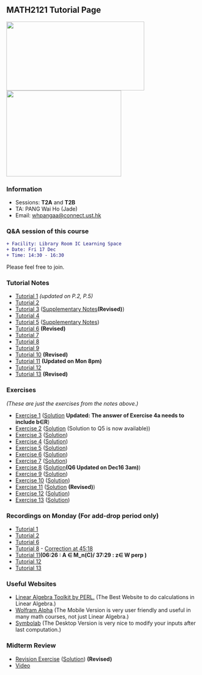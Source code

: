 ## MATH2121 Tutorial Page
<img src= "Elmo.png" width="360" height="180">
<img src= "https://scontent-hkg4-2.xx.fbcdn.net/v/t1.6435-9/247036319_866615780703803_2345663964787519475_n.jpg?_nc_cat=110&ccb=1-5&_nc_sid=825194&_nc_ohc=EvGmDGxc3LsAX-tTJF8&_nc_ht=scontent-hkg4-2.xx&oh=e52f1958ad113b4fc3465030eed2bd24&oe=61957BB0" width="300" height="225">

### Information
- Sessions: **T2A** and **T2B**
- TA: PANG Wai Ho (Jade)
- Email: whpangaa@connect.ust.hk
<!-- - **🙏🙏🙏 Please Fill in the SFQ Survey on Canvas or https://asset.ust.hk/asset/mobile.do?iLearn=true 🙏🙏🙏** -->

### Q&A session of this course 
```diff
+ Facility: Library Room IC Learning Space
+ Date: Fri 17 Dec
+ Time: 14:30 - 16:30
```
Please feel free to join.

<!-- {height="700px" width="700px"} -->
### Tutorial Notes
<!-- - <a href="https://hkustconnect-my.sharepoint.com/:b:/g/personal/whpangaa_connect_ust_hk/EZiM5gyO2oJEs3jrJ7mtvqoBAOMY2Z5pUip7BCXoAqJ2pA?e=LOyZP6" target="_blank">Tutorial 1</a> (<a href="https://hkustconnect-my.sharepoint.com/:b:/g/personal/whpangaa_connect_ust_hk/Ebpd_ZeCd_RJuAuC9qhDZzABZ5WsCuVoMGwmN7ZvPSiPDw?e=xtaOfO">Solution</a>) -->

- [Tutorial 1](https://hkustconnect-my.sharepoint.com/:b:/g/personal/whpangaa_connect_ust_hk/EZiM5gyO2oJEs3jrJ7mtvqoBAOMY2Z5pUip7BCXoAqJ2pA?e=LOyZP6) _(updated on P.2, P.5)_
- [Tutorial 2](https://hkustconnect-my.sharepoint.com/:b:/g/personal/whpangaa_connect_ust_hk/EW9fywG0xFVJtWwjK4bThAcBP9a6ByRy07K2sM1pq2X81g?e=qpCkO2)
- [Tutorial 3](https://hkustconnect-my.sharepoint.com/:b:/g/personal/whpangaa_connect_ust_hk/EbiqZ5af3aZDvVIEk6DmaiQBPoe4LDX_8pC26Ge9e1b0Vg?e=54g53S) ([Supplementary Notes](https://hkustconnect-my.sharepoint.com/:b:/g/personal/whpangaa_connect_ust_hk/EeMPfHJuE65KlgKJKYoQBkMBW2PAsfpjmU9gi7TJ36k0Iw?e=9HwIWq)**(Revised)**)
- [Tutorial 4](https://hkustconnect-my.sharepoint.com/:b:/g/personal/whpangaa_connect_ust_hk/ESGmWXQwz4xBtkVeCNiy5d8BJLPGjY7gfJvzZT2V91o5oQ?e=PLbuov)
- [Tutorial 5](https://hkustconnect-my.sharepoint.com/:b:/g/personal/whpangaa_connect_ust_hk/Efv8qJWbvsNAhMYiI7XzSxEBsiM4ulAZpyyMPt-QKVTkAA?e=MTcdQT)       ([Supplementary Notes](https://hkustconnect-my.sharepoint.com/:b:/g/personal/whpangaa_connect_ust_hk/EW0iil_GDTBMmpd-u8iBLF8BGHekQntN8-pKFy6JZWDOlw?e=Udewyd))
- [Tutorial 6](https://hkustconnect-my.sharepoint.com/:b:/g/personal/whpangaa_connect_ust_hk/EXXIFJLiQx5Mr2BnVrAZW-QBMFC21WCB2jkVxjZsRB7A7Q?e=camQOa) **(Revised)**
- [Tutorial 7](https://hkustconnect-my.sharepoint.com/:b:/g/personal/whpangaa_connect_ust_hk/EXEHDEfWV1FGtk_uI1Ui9ogBbpDU8Cv3Logwl2y2Gmt6vg?e=InM6fW)
- [Tutorial 8](https://hkustconnect-my.sharepoint.com/:b:/g/personal/whpangaa_connect_ust_hk/ET1iCv4oUXpNkpCK4sgNitgBqJtbCdyg556_e74IZL9nJA?e=F4lCTO)
- [Tutorial 9](https://hkustconnect-my.sharepoint.com/:b:/g/personal/whpangaa_connect_ust_hk/ESBWMefa_S5GlEgjUHBIaocBCOgWYnRBBiI7FxnnZau61A?e=XujYsc)
- [Tutorial 10](https://hkustconnect-my.sharepoint.com/:b:/g/personal/whpangaa_connect_ust_hk/EV6Hzc-vEOtMs532lBaaSsABMzomqgKf0HBs_4TtMXNY-Q?e=DslIQi) **(Revised)**
- [Tutorial 11](https://hkustconnect-my.sharepoint.com/:b:/g/personal/whpangaa_connect_ust_hk/EW5_TSwG2YVHiZbCwXNR1psBhHNLwnMSWZHSpl6U9P708A?e=y1wrN6) **(Updated on Mon 8pm)**
- [Tutorial 12](https://hkustconnect-my.sharepoint.com/:b:/g/personal/whpangaa_connect_ust_hk/EVwq7LVf6ntDpxU0MLzK-EgBiB4eH5uK_KSSjNXIPPvhag?e=qgZrvF)
- [Tutorial 13](https://hkustconnect-my.sharepoint.com/:b:/g/personal/whpangaa_connect_ust_hk/EQF5SDKDKSVKunMNGVFzy2QBcAUd09ubvuPlNkDQ75HLmw?e=9cdLWe) **(Revised)**

### Exercises
 _(These are just the exercises from the notes above.)_
- [Exercise 1](https://hkustconnect-my.sharepoint.com/:b:/g/personal/whpangaa_connect_ust_hk/Ebpd_ZeCd_RJuAuC9qhDZzABZ5WsCuVoMGwmN7ZvPSiPDw?e=xtaOfO) ([Solution](https://hkustconnect-my.sharepoint.com/:b:/g/personal/whpangaa_connect_ust_hk/ERbNRtMgRP1DmoBlBVhegooB1AtBu5GYP7Us3CMbBMgewA?e=37fjir) **Updated: The answer of Exercise 4a needs to include b∈R**)
- [Exercise 2](https://hkustconnect-my.sharepoint.com/:b:/g/personal/whpangaa_connect_ust_hk/EVd_vuQAGOlHhNGu7s9v5doB8QWXU1rLxQvs2jxf8M1ctg?e=Xu0s90) ([Solution](https://hkustconnect-my.sharepoint.com/:b:/g/personal/whpangaa_connect_ust_hk/EZaG7kMcJ71BvcyVCBr3kloBarsCpwQj7MHh3KPO2tgbqQ?e=WRpbBB) (Solution to Q5 is now available))
- [Exercise 3](https://hkustconnect-my.sharepoint.com/:b:/g/personal/whpangaa_connect_ust_hk/EViRQP3j-LFFrskgyVSCDl0BhN_ztwHR7L5RY419OAYRvQ?e=mf40gE) ([Solution](https://hkustconnect-my.sharepoint.com/:b:/g/personal/whpangaa_connect_ust_hk/EfMVUN13OJJOmlFbcRVhBl4Bk-nly2Ya8mOdg7lmTbUeUg?e=B6tJTw))
- [Exercise 4](https://hkustconnect-my.sharepoint.com/:b:/g/personal/whpangaa_connect_ust_hk/EXv3hnUSfJtKk3RI0kUWe_gBVCwOO5V0jxd65QsBNY9yBQ?e=FQazaj) ([Solution](https://hkustconnect-my.sharepoint.com/:b:/g/personal/whpangaa_connect_ust_hk/EXi9MbKZceBFgQ4dcczCb74BtPvHNVNVVeGZp_LZPJKUuA?e=dc1Pns))
- [Exercise 5](https://hkustconnect-my.sharepoint.com/:b:/g/personal/whpangaa_connect_ust_hk/EU12qJ0U9AVOhFwvAi4qeOkB4cfC_e1WpTU_TQmy3hfaPw?e=hewQps) ([Solution](https://hkustconnect-my.sharepoint.com/:b:/g/personal/whpangaa_connect_ust_hk/ETmz_93nfA9CnXqshNnNlR4BZoODT592rmdDFxfP2d5bRg?e=pOw3sO))
- [Exercise 6](https://hkustconnect-my.sharepoint.com/:b:/g/personal/whpangaa_connect_ust_hk/EeYervohQfVKk8cVSojBbx4BKHpAxtHTFOHdangzRwL-BA?e=fzBRz6) ([Solution](https://hkustconnect-my.sharepoint.com/:b:/g/personal/whpangaa_connect_ust_hk/EabzBIeNAGtBsAHXi3TH9AEBTy2MiaDwCvxTKwoe4u3GFw?e=APEMLB))
- [Exercise 7](https://hkustconnect-my.sharepoint.com/:b:/g/personal/whpangaa_connect_ust_hk/EcEzm_B5gExNrfal2BenoR0BuDfDTfPfG0Ftx9c9Jk6CFQ?e=cZdQd0) ([Solution](https://hkustconnect-my.sharepoint.com/:b:/g/personal/whpangaa_connect_ust_hk/Ede9L9tp6d9BqIkfwKVCvy4BoHrLYpyRz-o08ONSm90vjg?e=v5m7gd))
- [Exercise 8](https://hkustconnect-my.sharepoint.com/:b:/g/personal/whpangaa_connect_ust_hk/EVySVbdZJO1MmZjqCcJQj_gBV0Cqfe_M6xvX_OFJV2igFw?e=f7IZBc) ([Solution](https://hkustconnect-my.sharepoint.com/:b:/g/personal/whpangaa_connect_ust_hk/ERfXGfpBf4dErgfpqW5o0M4BWBdZjwG0btuBMHUBD_GWWg?e=xI3bNi)**(Q6 Updated on Dec16 3am)**)
- [Exercise 9](https://hkustconnect-my.sharepoint.com/:b:/g/personal/whpangaa_connect_ust_hk/EZUeneTsC91MueeTylzB76cBZjxy_KctvwGcWwkSp6xVGw?e=gpFIur) ([Solution](https://hkustconnect-my.sharepoint.com/:b:/g/personal/whpangaa_connect_ust_hk/EUXGgMg0WC1AlIhaBQLm71UBEF5pgEGM9bmgtJ7dF3HMWQ?e=js3VSq))
- [Exercise 10](https://hkustconnect-my.sharepoint.com/:b:/g/personal/whpangaa_connect_ust_hk/Ec2x-NbPjmhCrH2VR_TItAUBJKa4WK_sgx9h7xIoFSl5HQ?e=DBN5Pz) ([Solution](https://hkustconnect-my.sharepoint.com/:b:/g/personal/whpangaa_connect_ust_hk/EaEEvPfKQTNFp1A9lolwOp0BYp3-ueXNWfzUxlIA3FKxMQ?e=6psEFI))
- [Exercise 11](https://hkustconnect-my.sharepoint.com/:b:/g/personal/whpangaa_connect_ust_hk/ET4Ca8dG-npFgJ5WfrxDSY8B9eq55EnOuFpSwclEY5JTBw?e=Lksj55) ([Solution](https://hkustconnect-my.sharepoint.com/:b:/g/personal/whpangaa_connect_ust_hk/ESV3NBy89rZOs0tpuLvr6F0BuGP5HFlYujrl44_lsFz4eA?e=zNPBfK) **(Revised)**)
- [Exercise 12](https://hkustconnect-my.sharepoint.com/:b:/g/personal/whpangaa_connect_ust_hk/ESVDARjc8G5PjwXUdCailnUBvZBxr5fQXzSUpxpc8DFdjw?e=Bput6Q) ([Solution](https://hkustconnect-my.sharepoint.com/:b:/g/personal/whpangaa_connect_ust_hk/ESjxGvXf43xBntiHfQ4GihQBIZ63qxf-BopSnqVPS2mzSg?e=BrDGsZ))
- [Exercise 13](https://hkustconnect-my.sharepoint.com/:b:/g/personal/whpangaa_connect_ust_hk/EfMVTqg9a65MgL6htiAwSDEBl6KqOGav9-alBrsS5F3-GQ?e=AVEzxd)
([Solution](https://hkustconnect-my.sharepoint.com/:b:/g/personal/whpangaa_connect_ust_hk/EfuMXGVyVmhFmpT9Ja2ebZEBDRwTMbc4p5pmCck5--XgpA?e=uqbIJx))

### Recordings on Monday (For add-drop period only)

- [Tutorial 1](https://hkust.zoom.us/rec/share/BqND1gW3w8kO2-Efft3MOgUcIxvHNeBS0EboK22mKZkG1AS-yRpbse6A_lkRQmCm.2hWU07XDoH71T-Ct)
- [Tutorial 2](https://hkust.zoom.us/rec/play/FhRz60HYl-t3T3CeaxgqnNZ0UkUppeW5mxrCLjHmXzusTi-rM2BLD67lBZW3jA0SBpa_crSND0NR4wjN.aTJq6WYAvAO9kdB0?autoplay=true&continueMode=true&startTime=1631525652000)
- [Tutorial 6](https://hkust.zoom.us/rec/share/28G1g2Wh6op88fNNCO0SdDTAB7_XY98x3X_sVsWBpqhru8zsrRlTEueefvEr2_17.aichyyCmmPKvDfqL)
- [Tutorial 8](https://hkust.zoom.us/rec/share/fmYBgznd4zs_XKRz_MU4n2ejFfVGLYrQz8y9D45goUFjTDitIrD4ulxZDAppUD6O.S9hmS5TZiTtV1rYJ?startTime=1635498787000) - [Correction at 45:18](https://hkustconnect-my.sharepoint.com/:i:/g/personal/whpangaa_connect_ust_hk/EQ0h8Q1vOWRHoDV2MrMq7sUBT2Tv6zyM_QLQSeDz3Wis5g?e=nZfxrO)
- [Tutorial 11](https://hkust.zoom.us/rec/share/ooFGbzDKBKMWG0RZjLjvUxq51uv8VVdG9ZTJX-tjM3ytGqFwTdqNTYdul7IcrH0t.y4VlbU4AXzedMHAE)**(06:26 : A ∈ M_n(C)/ 37:29 : z∈ W perp )**
- [Tutorial 12](https://hkust.zoom.us/rec/share/Ab2qMs5k11blEnvBjyic3kUTExg2XfUNaQ_drVp6uGF_6dI8hgGSj7sH7DZfPOaE.D5xtcNMo5XDQKOn-)
- [Tutorial 13](https://hkust.zoom.us/rec/share/Jnvfm_CpFxaJUcTZVNnk_WPtQo_uwvbRgZxTm2dhGCFZ0NidGXroW981JbX-SaKA.Yd5rKrH4mG9GBebJ)

### Useful Websites

- [Linear Algebra Toolkit by PERL.](http://www.math.odu.edu/~bogacki/cgi-bin/lat.cgi) (The Best Website to do calculations in Linear Algebra.)
- [Wolfram Alpha](https://www.wolframalpha.com) (The Mobile Version is very user friendly and useful in many math courses, not just Linear Algebra.)
- [Symbolab](https://www.symbolab.com) (The Desktop Version is very nice to modify your inputs after last computation.)

### Midterm Review
- [Revision Exercise](https://hkustconnect-my.sharepoint.com/:b:/g/personal/whpangaa_connect_ust_hk/EduUJ7vTVJBGm2zlzm3kGbkBezmm_eEV30ks807xRE_OZw?e=lLMkyQ) ([Solution](https://hkustconnect-my.sharepoint.com/:b:/g/personal/whpangaa_connect_ust_hk/ESUa-f3QCw9HvubsJ7Pyp2gBXFbIE-WtLWvEJLmALkXiXA?e=dtvGbq)) **(Revised)**
- [Video](https://youtu.be/Lkls6OY8bVQ)

<!-- ### Markdown
Markdown is a lightweight and easy-to-use syntax for styling your writing. It includes conventions for

```markdown
Syntax highlighted code block

# Header 1
## Header 2
### Header 3

- Bulleted
- List

1. Numbered
2. List

**Bold** and _Italic_ and `Code` text

[Link](url) and ![Image](src)
```

For more details see [GitHub Flavored Markdown](https://guides.github.com/features/mastering-markdown/).

### Jekyll Themes

Your Pages site will use the layout and styles from the Jekyll theme you have selected in your [repository settings](https://github.com/jade-pang/MATH2121/settings/pages). The name of this theme is saved in the Jekyll `_config.yml` configuration file.

### Support or Contact

Having trouble with Pages? Check out our [documentation](https://docs.github.com/categories/github-pages-basics/) or [contact support](https://support.github.com/contact) and we’ll help you sort it out.
 -->

